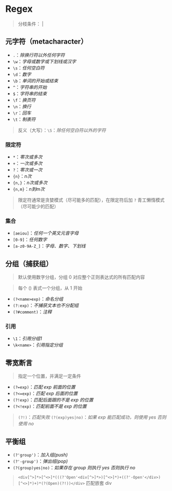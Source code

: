 # Regex

> 分枝条件： |

## 元字符（metacharacter）

- `.`：_除换行符以外任何字符_
- `\w`：_字母或数字或下划线或汉字_
- `\s`：_任何空白符_
- `\d`：_数字_
- `\b`：_单词的开始或结束_
- `^`：_字符串的开始_
- `$`：_字符串的结束_
- `\f`：_换页符_
- `\n`：_换行_
- `\r`：_回车_
- `\t`：_制表符_

> 反义（大写）：`\S`：_除任何空白符以外的字符_

### 限定符

- `*`：_零次或多次_
- `+`：_一次或多次_
- `?`：_零次或一次_
- `{n}`：_n次_
- `{n,}`：_n次或多次_
- `{n,m}`：_n到m次_

> 限定符通常是贪婪模式（尽可能多的匹配），在限定符后加 `?` 青工懒惰模式（尽可能少的匹配）

### 集合

- `[aeiou]`：_任何一个英文元音字母_
- `[0-9]`：_任何数字_
- `[a-z0-9A-Z_]`：_字母、数字、下划线_

## 分组（捕获组）

> 默认使用数字分组，分组 0 对应整个正则表达式的所有匹配内容

> 每个 () 表式一个分组，从 1 开始

- `(?<name>exp)`：_命名分组_
- `(?:exp)`：_不捕获文本也不分配组_
- `(?#comment)`：_注释_

### 引用

- `\1`：_引用分组1_
- `\k<name>`：_引用指定分组_

## 零宽断言

> 指定一个位置，并满足一定条件

- `(?=exp)`：_匹配 exp 前面的位置_
- `(?<=exp)`：_匹配 exp 后面的位置_
- `(?!exp)`：_匹配后面跟的不是 exp 的位置_
- `(?<!exp)`：_匹配前面不是 exp 的位置_

> `(?!)`：_匹配失败_
> `(?(exp)yes|no)`：_如果 exp 能匹配成功，则使用 yes 否则使用 no_

## 平衡组

- `(?'group')`：_加入组(push)_
- `(?'-group')`：_弹出组(pop)_
- `(?(group)yes|no)`：_如果存在 group 则执行 yes 否则执行 no_

> `<div[^>]*>[^<>]*(((?'Open'<div[^>]*>)[^<>]*)+((?'-Open'</div>)[^<>]*)+)*(?(Open)(?!))</div>` 匹配嵌套 div